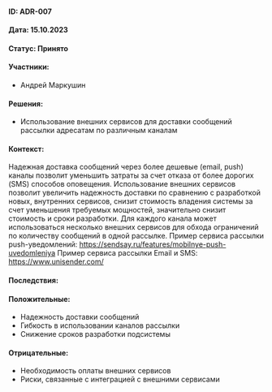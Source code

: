#### ID: ADR-007

#### Дата: 15.10.2023

#### Статус: Принято

#### Участники:

* Андрей Маркушин

#### Решения:

* Использование внешних сервисов для доставки сообщений рассылки адресатам по различным каналам

#### Контекст:

Надежная доставка сообщений через более дешевые (email, push) каналы позволит уменьшить затраты за счет отказа от более дорогих (SMS) способов оповещения. Использование внешних сервисов позволит увеличить надежность доставки по сравнению с разработкой новых, внутренних сервисов, снизит стоимость владения системы за счет уменьшения требуемых мощностей, значительно снизит стоимость и сроки разработки. Для каждого канала может использоваться несколько внешних сервисов для обхода ограничений по количеству сообщений в одной рассылке.
Пример сервиса рассылки push-уведомлений: <https://sendsay.ru/features/mobilnye-push-uvedomleniya>
Пример сервиса рассылки Email и SMS: <https://www.unisender.com/>

#### Последствия:

#### Положительные:

* Надежность доставки сообщений
* Гибкость в использовании каналов рассылки
* Снижение сроков разработки подсистемы

#### Отрицательные:

* Необходимость оплаты внешних сервисов
* Риски, связанные с интеграцией с внешними сервисами  
